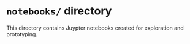 # `notebooks/` directory

This directory contains Juypter notebooks created for exploration
and prototyping.
